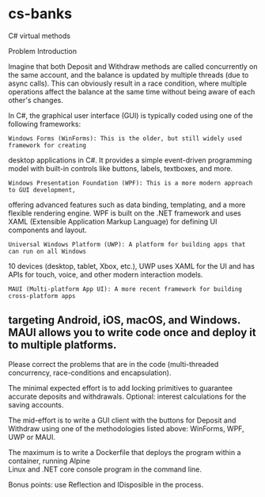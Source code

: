 # cs-banks
C# virtual methods 


Problem Introduction

Imagine that both Deposit and Withdraw methods are called concurrently on the same account, 
and the balance is updated by multiple threads (due to async calls). This can obviously result 
in a race condition, where multiple operations affect the balance at the same time without 
being aware of each other's changes.

In C#, the graphical user interface (GUI) is typically coded using one of the following frameworks:

    Windows Forms (WinForms): This is the older, but still widely used framework for creating 
desktop applications in C#. It provides a simple event-driven programming model with built-in 
controls like buttons, labels, textboxes, and more.

    Windows Presentation Foundation (WPF): This is a more modern approach to GUI development, 
offering advanced features such as data binding, templating, and a more flexible rendering engine. 
WPF is built on the .NET framework and uses XAML (Extensible Application Markup Language) for 
defining UI components and layout.

    Universal Windows Platform (UWP): A platform for building apps that can run on all Windows 
10 devices (desktop, tablet, Xbox, etc.), UWP uses XAML for the UI and has APIs for touch, voice, 
and other modern interaction models.

    MAUI (Multi-platform App UI): A more recent framework for building cross-platform apps 
targeting Android, iOS, macOS, and Windows. MAUI allows you to write code once and deploy 
it to multiple platforms.
---




Please correct the problems that are in the code (multi-threaded concurrency, race-conditions
and encapsulation). 

The minimal expected effort is to add locking primitives to guarantee accurate deposits and 
withdrawals. Optional: interest calculations for the saving accounts. 

The mid-effort is to write a GUI client with the buttons for Deposit and Withdraw 
using one of the methodologies listed above: WinForms, WPF, UWP or MAUI. 

The maximum is to write a Dockerfile that deploys the program within a container, running Alpine  
Linux and .NET core console program in the command line.  


Bonus points: use Reflection and IDisposible in the process. 

